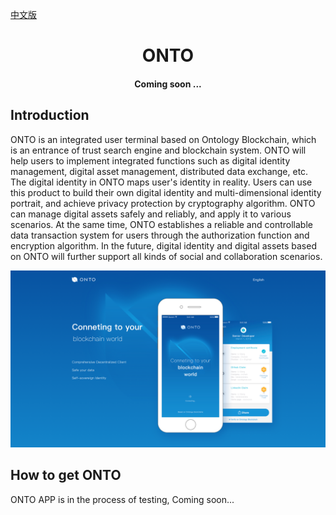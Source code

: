 [中文版](./README_cn.md)


<h1 align="center">ONTO</h1>
<h4 align="center">Coming soon ...</h4>

## Introduction

ONTO is an integrated user terminal based on Ontology Blockchain, which is an entrance of trust search engine and blockchain system. ONTO will help users to implement integrated functions such as digital identity management, digital asset management, distributed data exchange, etc. The digital identity in ONTO maps user's identity in reality. Users can use this product to build their own digital identity and multi-dimensional identity portrait, and achieve privacy protection by cryptography algorithm. ONTO can manage digital assets safely and reliably, and apply it to various scenarios. At the same time, ONTO establishes a reliable and controllable data transaction system for users through the authorization function and encryption algorithm. In the future, digital identity and digital assets based on ONTO will further support all kinds of social and collaboration scenarios.

![](images/introduction.png)

## How to get ONTO

ONTO APP is in the process of testing, Coming soon...
